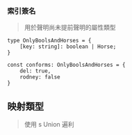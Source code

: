 
### 索引簽名

> 用於聲明尚未提前聲明的屬性類型

```TS
type OnlyBoolsAndHorses = {
	[key: string]: boolean | Horse;
}

const conforms: OnlyBoolsAndHorses = {
	del: true,
	rodney: false
}
```

## 映射類型

> 使用 s Union 遍利